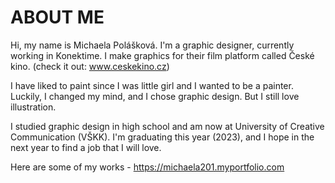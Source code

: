 # ABOUT ME

Hi, my name is Michaela Polášková. I'm a graphic designer, currently working in Konektime. I make graphics for their film platform called České kino.
(check it out: www.ceskekino.cz)

I have liked to paint since I was little girl and I wanted to be a painter. Luckily, I changed my mind, and I chose graphic design. But I still love illustration.

I studied graphic design in high school and am now at University of Creative Communication (VŠKK). I'm graduating this year (2023), and I hope in the next year to find a job that I will love.


Here are some of my works - https://michaela201.myportfolio.com

